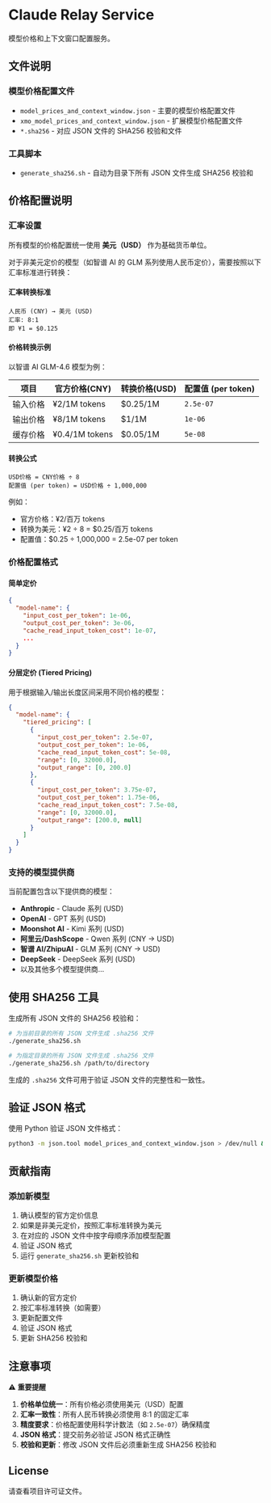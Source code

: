 # Claude Relay Service

模型价格和上下文窗口配置服务。

## 文件说明

### 模型价格配置文件

- `model_prices_and_context_window.json` - 主要的模型价格配置文件
- `xmo_model_prices_and_context_window.json` - 扩展模型价格配置文件
- `*.sha256` - 对应 JSON 文件的 SHA256 校验和文件

### 工具脚本

- `generate_sha256.sh` - 自动为目录下所有 JSON 文件生成 SHA256 校验和

## 价格配置说明

### 汇率设置

所有模型的价格配置统一使用 **美元（USD）** 作为基础货币单位。

对于非美元定价的模型（如智谱 AI 的 GLM 系列使用人民币定价），需要按照以下汇率标准进行转换：

#### 汇率转换标准

```
人民币 (CNY) → 美元 (USD)
汇率: 8:1
即 ¥1 = $0.125
```

#### 价格转换示例

以智谱 AI GLM-4.6 模型为例：

| 项目 | 官方价格(CNY) | 转换价格(USD) | 配置值 (per token) |
|-----|-------------|--------------|-------------------|
| 输入价格 | ¥2/1M tokens | $0.25/1M | `2.5e-07` |
| 输出价格 | ¥8/1M tokens | $1/1M | `1e-06` |
| 缓存价格 | ¥0.4/1M tokens | $0.05/1M | `5e-08` |

#### 转换公式

```
USD价格 = CNY价格 ÷ 8
配置值 (per token) = USD价格 ÷ 1,000,000
```

例如：
- 官方价格：¥2/百万 tokens
- 转换为美元：¥2 ÷ 8 = $0.25/百万 tokens
- 配置值：$0.25 ÷ 1,000,000 = 2.5e-07 per token

### 价格配置格式

#### 简单定价

```json
{
  "model-name": {
    "input_cost_per_token": 1e-06,
    "output_cost_per_token": 3e-06,
    "cache_read_input_token_cost": 1e-07,
    ...
  }
}
```

#### 分层定价 (Tiered Pricing)

用于根据输入/输出长度区间采用不同价格的模型：

```json
{
  "model-name": {
    "tiered_pricing": [
      {
        "input_cost_per_token": 2.5e-07,
        "output_cost_per_token": 1e-06,
        "cache_read_input_token_cost": 5e-08,
        "range": [0, 32000.0],
        "output_range": [0, 200.0]
      },
      {
        "input_cost_per_token": 3.75e-07,
        "output_cost_per_token": 1.75e-06,
        "cache_read_input_token_cost": 7.5e-08,
        "range": [0, 32000.0],
        "output_range": [200.0, null]
      }
    ]
  }
}
```

### 支持的模型提供商

当前配置包含以下提供商的模型：

- **Anthropic** - Claude 系列 (USD)
- **OpenAI** - GPT 系列 (USD)
- **Moonshot AI** - Kimi 系列 (USD)
- **阿里云/DashScope** - Qwen 系列 (CNY → USD)
- **智谱 AI/ZhipuAI** - GLM 系列 (CNY → USD)
- **DeepSeek** - DeepSeek 系列 (USD)
- 以及其他多个模型提供商...

## 使用 SHA256 工具

生成所有 JSON 文件的 SHA256 校验和：

```bash
# 为当前目录的所有 JSON 文件生成 .sha256 文件
./generate_sha256.sh

# 为指定目录的所有 JSON 文件生成 .sha256 文件
./generate_sha256.sh /path/to/directory
```

生成的 `.sha256` 文件可用于验证 JSON 文件的完整性和一致性。

## 验证 JSON 格式

使用 Python 验证 JSON 文件格式：

```bash
python3 -m json.tool model_prices_and_context_window.json > /dev/null && echo "✅ JSON 格式正确"
```

## 贡献指南

### 添加新模型

1. 确认模型的官方定价信息
2. 如果是非美元定价，按照汇率标准转换为美元
3. 在对应的 JSON 文件中按字母顺序添加模型配置
4. 验证 JSON 格式
5. 运行 `generate_sha256.sh` 更新校验和

### 更新模型价格

1. 确认新的官方定价
2. 按汇率标准转换（如需要）
3. 更新配置文件
4. 验证 JSON 格式
5. 更新 SHA256 校验和

## 注意事项

⚠️ **重要提醒**

1. **价格单位统一**：所有价格必须使用美元（USD）配置
2. **汇率一致性**：所有人民币转换必须使用 8:1 的固定汇率
3. **精度要求**：价格配置使用科学计数法（如 `2.5e-07`）确保精度
4. **JSON 格式**：提交前务必验证 JSON 格式正确性
5. **校验和更新**：修改 JSON 文件后必须重新生成 SHA256 校验和

## License

请查看项目许可证文件。
